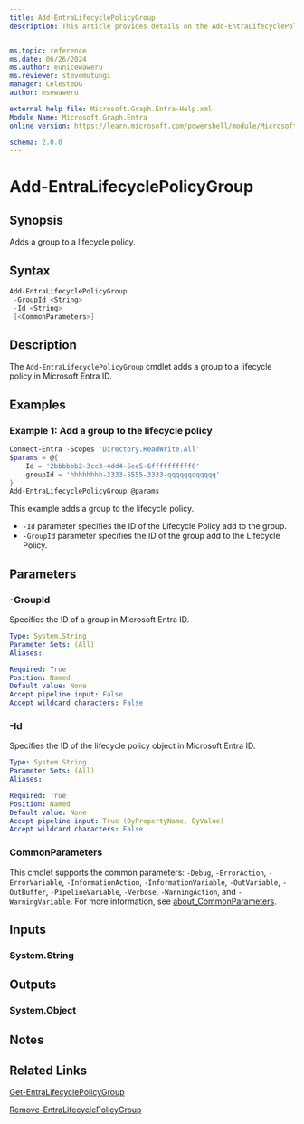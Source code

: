 ```yaml
---
title: Add-EntraLifecyclePolicyGroup
description: This article provides details on the Add-EntraLifecyclePolicyGroup command.


ms.topic: reference
ms.date: 06/26/2024
ms.author: eunicewaweru
ms.reviewer: stevemutungi
manager: CelesteDG
author: msewaweru

external help file: Microsoft.Graph.Entra-Help.xml
Module Name: Microsoft.Graph.Entra
online version: https://learn.microsoft.com/powershell/module/Microsoft.Graph.Entra/Add-EntraLifecyclePolicyGroup

schema: 2.0.0
---
```


# Add-EntraLifecyclePolicyGroup

## Synopsis

Adds a group to a lifecycle policy.

## Syntax

```powershell
Add-EntraLifecyclePolicyGroup 
 -GroupId <String> 
 -Id <String> 
 [<CommonParameters>]
```

## Description

The `Add-EntraLifecyclePolicyGroup` cmdlet adds a group to a lifecycle policy in Microsoft Entra ID.

## Examples

### Example 1: Add a group to the lifecycle policy

```powershell
Connect-Entra -Scopes 'Directory.ReadWrite.All'
$params = @{
    Id = '2bbbbbb2-3cc3-4dd4-5ee5-6ffffffffff6'
    groupId = 'hhhhhhhh-3333-5555-3333-qqqqqqqqqqqq'
}
Add-EntraLifecyclePolicyGroup @params
```

This example adds a group to the lifecycle policy.

- `-Id` parameter specifies the ID of the Lifecycle Policy add to the group.
- `-GroupId`  parameter specifies the ID of the group add to the Lifecycle Policy.

## Parameters

### -GroupId

Specifies the ID of a group in Microsoft Entra ID.

```yaml
Type: System.String
Parameter Sets: (All)
Aliases:

Required: True
Position: Named
Default value: None
Accept pipeline input: False
Accept wildcard characters: False
```

### -Id

Specifies the ID of the lifecycle policy object in Microsoft Entra ID.

```yaml
Type: System.String
Parameter Sets: (All)
Aliases:

Required: True
Position: Named
Default value: None
Accept pipeline input: True (ByPropertyName, ByValue)
Accept wildcard characters: False
```

### CommonParameters

This cmdlet supports the common parameters: `-Debug`, `-ErrorAction`, `-ErrorVariable`, `-InformationAction`, `-InformationVariable`, `-OutVariable`, `-OutBuffer`, `-PipelineVariable`, `-Verbose`, `-WarningAction`, and `-WarningVariable`. For more information, see [about_CommonParameters](https://go.microsoft.com/fwlink/?LinkID=113216).

## Inputs

### System.String

## Outputs

### System.Object

## Notes

## Related Links

[Get-EntraLifecyclePolicyGroup](Get-EntraLifecyclePolicyGroup.md)

[Remove-EntraLifecyclePolicyGroup](Remove-EntraLifecyclePolicyGroup.md)
